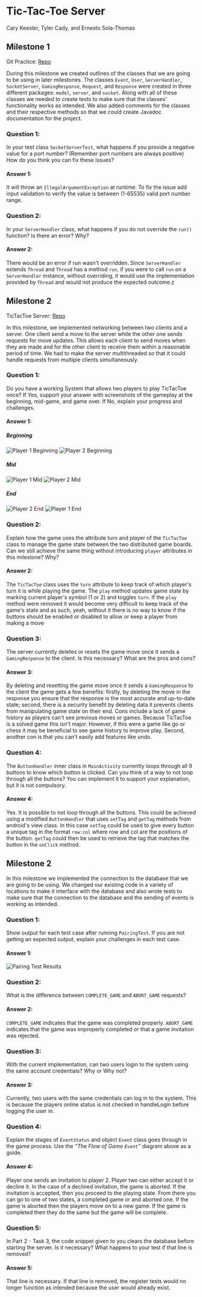 # Tic-Tac-Toe Server

Cary Keesler, Tyler Cady, and Ernesto Sola-Thomas

## Milestone 1

Git Practice: [Repo](https://github.com/esola-thomas/Intro_to_Git)

During this milestone we created outlines of the classes that we are going to be using in later milestones. The
classes `Event`, `User`, `ServerHandler`, `SocketServer`, `GamingResponse`, `Request`, and `Response` were created in
three different packages: `model`, `server`, and `socket`. Along with all of these classes we needed to create tests to
make sure that the classes' functionality works as intended. We also added comments for the classes and their respective
methods so that we could create Javadoc documentation for the project.

### Question 1:

In your test class `SocketServerTest`, what happens if you provide a negative value for a port number? (Remember port
numbers are always positive) How do you think you can fix these issues?

#### Answer 1:

It will throw an `IllegalArgumentException` at runtime. To fix the issue add input validation to verify the value is
between (1-65535) valid port number range.

### Question 2:

In your `ServerHandler` class, what happens if you do not override the `run()` function? Is there an error? Why?

#### Answer 2:

There would be an error if run wasn't overridden. Since `ServerHandler` extends `Thread` and `Thread` has a
method `run`, if you were to call `run` on a `ServerHandler` instance, without overriding, it would use the
implementation provided by `Thread` and would not produce the expected outcome.z

## Milestone 2

TicTacToe Server: [Repo](https://github.com/carykees98/Tic-Tac-Toe_Server)

In this milestone, we implemented networking between two clients and a server. One client send a move to the server
while the other one sends requests for move updates. This allows each client to send moves when they are made and for
the other client to receive them within a reasonable period of time. We had to make the server multithreaded so that it
could handle requests from multiple clients simultaneously.

### Question 1:

Do you have a working System that allows two players to play TicTacToe once? If Yes, support your answer with
screenshots of the gameplay at the beginning, mid-game, and game over. If No, explain your progress and challenges.

#### Answer 1:

##### Beginning

![Player 1 Beginning](./Report-Images/Player1_Begin.jpg)
![Player 2 Beginning](./Report-Images/Player2_Begin.png)

##### Mid

![Player 1 Mid](./Report-Images/Player1_Mid.jpg)
![Player 2 Mid](./Report-Images/Player2_Mid.png)

##### End

![Player 2 End](./Report-Images/Player1_End.jpg)
![Player 1 End](./Report-Images/Player2_End.png)

### Question 2:

Explain how the game uses the attribute turn and player of the `TicTacToe` class to manage the game state between the
two distributed game boards. Can we still achieve the same thing without introducing `player` attributes in this
milestone? Why?

#### Answer 2:

The `TicTacToe` class uses the `turn` attribute to keep track of which player's turn it is while playing the game.
The `play` method updates game state by marking current player's symbol (1 or 2) and toggles `turn`. If the `play`
method were removed it would become very difficult to keep track of the game's state and as such, yeah, without it there
is no way to know if the buttons should be enabled or disabled to allow or keep a player from making a move

### Question 3:

The server currently deletes or resets the game move once it sends a `GamingResponse` to the client. Is this necessary?
What are the pros and cons?

#### Answer 3:

By deleting and resetting the game move once it sends a `GamingResponse` to the client the game gets a few benefits:
firstly, by deleting the move in the response you ensure that the response is the most accurate and up-to-date state;
second, there is a security benefit by deleting data it prevents clients from manipulating game state on their end.
Cons include a lack of game history as players can't see previous moves or games. Because TicTacToe is a solved game
this isn't major. However, if this were a game like go or chess it may be beneficial to see game history to improve
play. Second, another con is that you can't easily add features like undo.

### Question 4:

The `ButtonHandler` inner class in `MainActivity` currently loops through all 9 buttons to know which button is clicked.
Can you think of a way to not loop through all the buttons? You can implement it to support your explanation, but it is
not compulsory.

#### Answer 4:

Yes. It is possible to not loop through all the buttons. This could be achieved using a modified `ButtonHandler` that
uses `setTag` and `getTag` methods from android's view class. In this case `setTag` could be used to give every button a
unique tag in the format `row:col` where row and col are the positions of the button. `getTag` could then be used to
retrieve the tag that matches the button in the `onClick` method.

## Milestone 2

In this milestone we implemented the connection to the database that we are going to be using. We changed our existing
code in a variety of locations to make it interface with the database and also wrote tests to make sure that the
connection to the database and the sending of events is working as intended.

### Question 1:

Show output for each test case after running `PairingTest`. If you are not getting an expected output, explain your
challenges in each test case.

#### Answer 1:

![Pairing Test Results](./Report-Images/PairingTestResults.png)

### Question 2:

What is the difference between `COMPLETE_GAME` and `ABORT_GAME` requests?

#### Answer 2:

`COMPLETE_GAME` indicates that the game was completed properly. `ABORT_GAME` indicates that the game was improperly
completed or that a game invitation was rejected.

### Question 3:

With the current implementation, can two users login to the system using the same account credentials? Why or Why not?

#### Answer 3:

Currently, two users with the same credentials can log in to the system. This is because the players online status is
not checked in handleLogin before logging the user in.

### Question 4:

Explain the stages of `EventStatus` and object `Event` class goes through in the game process. Use the *“The Flow of
Game `Event`”* diagram above as a guide.

#### Answer 4:

Player one sends an invitation to player 2. Player two can either accept it or decline it. In the case of a declined
invitation, the game is aborted. If the invitation is accepted, then you proceed to the playing state. From there you
can go to one of two states, a completed game or and aborted one. If the game is aborted then the players move on to a
new game. If the game is completed then they do the same but the game will be complete.

### Question 5:

In Part 2 - Task 3, the code snippet given to you clears the database before starting the server. Is it necessary? What
happens to your test if that line is removed?

#### Answer 5:

That line is necessary. If that line is removed, the register tests would no longer function as intended because the
user would already exist.
